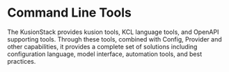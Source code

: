 # Command Line Tools

The KusionStack provides kusion tools, KCL language tools, and OpenAPI supporting tools. Through these tools, combined with Config, Provider and other capabilities, it provides a complete set of solutions including configuration language, model interface, automation tools, and best practices.
